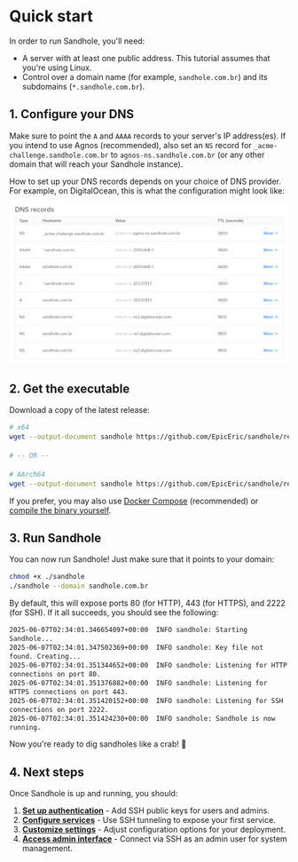 # Quick start

In order to run Sandhole, you'll need:

- A server with at least one public address. This tutorial assumes that you're using Linux.
- Control over a domain name (for example, `sandhole.com.br`) and its subdomains (`*.sandhole.com.br`).

## 1. Configure your DNS

Make sure to point the `A` and `AAAA` records to your server's IP address(es). If you intend to use Agnos (recommended), also set an `NS` record for `_acme-challenge.sandhole.com.br` to `agnos-ns.sandhole.com.br` (or any other domain that will reach your Sandhole instance).

How to set up your DNS records depends on your choice of DNS provider. For example, on DigitalOcean, this is what the configuration might look like:

![A table showing DNS records (A and AAAA) for "sandhole.com.br" and "*.sandhole.com.br" pointing to IPv4 and IPv6 addresses, as well as "_acme-challenge.sandhole.com.br" having its nameservers (NS record) redirected to "agnos-ns.sandhole.com.br".](./digitalocean_dns.png)

## 2. Get the executable

Download a copy of the latest release:

```bash
# x64
wget --output-document sandhole https://github.com/EpicEric/sandhole/releases/latest/download/sandhole-linux-amd64

# -- OR --

# AArch64
wget --output-document sandhole https://github.com/EpicEric/sandhole/releases/latest/download/sandhole-linux-arm64
```

If you prefer, you may also use [Docker Compose](./docker_compose.md) (recommended) or [compile the binary yourself](./compiling_from_source.md).

## 3. Run Sandhole

You can now run Sandhole! Just make sure that it points to your domain:

```bash
chmod +x ./sandhole
./sandhole --domain sandhole.com.br
```

By default, this will expose ports 80 (for HTTP), 443 (for HTTPS), and 2222 (for SSH). If it all succeeds, you should see the following:

```log
2025-06-07T02:34:01.346654097+00:00  INFO sandhole: Starting Sandhole...
2025-06-07T02:34:01.347502369+00:00  INFO sandhole: Key file not found. Creating...
2025-06-07T02:34:01.351344652+00:00  INFO sandhole: Listening for HTTP connections on port 80.
2025-06-07T02:34:01.351376882+00:00  INFO sandhole: Listening for HTTPS connections on port 443.
2025-06-07T02:34:01.351420152+00:00  INFO sandhole: Listening for SSH connections on port 2222.
2025-06-07T02:34:01.351424230+00:00  INFO sandhole: Sandhole is now running.
```

Now you're ready to dig sandholes like a crab! 🦀

## 4. Next steps

Once Sandhole is up and running, you should:

1. [**Set up authentication**](./configuration.md#adding-users-and-admins) - Add SSH public keys for users and admins.
2. [**Configure services**](./exposing_your_first_service.md) - Use SSH tunneling to expose your first service.
3. [**Customize settings**](./configuration.md) - Adjust configuration options for your deployment.
4. [**Access admin interface**](./administration.md#admin-interface) - Connect via SSH as an admin user for system management.
